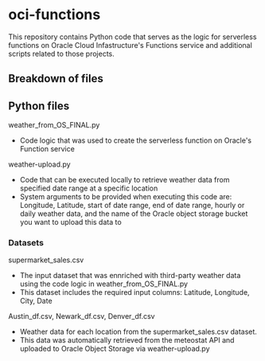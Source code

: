 # oci-functions

This repository contains Python code that serves as the logic for serverless functions on Oracle Cloud Infastructure's Functions service and additional scripts related to those projects.

## Breakdown of files

## Python files
weather_from_OS_FINAL.py
* Code logic that was used to create the serverless function on Oracle's Function service

weather-upload.py
* Code that can be executed locally to retrieve weather data from specified date range at a specific location
* System arguments to be provided when executing this code are: Longitude, Latitude, start of date range, end of date range, hourly or daily weather data, and the name of the Oracle object storage bucket you want to upload this data to

### Datasets
supermarket_sales.csv
* The input dataset that was ennriched with third-party weather data using the code logic in weather_from_OS_FINAL.py
* This dataset includes the required input columns: Latitude, Longitude, City, Date

Austin_df.csv, Newark_df.csv, Denver_df.csv
* Weather data for each location from the supermarket_sales.csv dataset.
* This data was automatically retrieved from the meteostat API and uploaded to Oracle Object Storage via weather-upload.py


